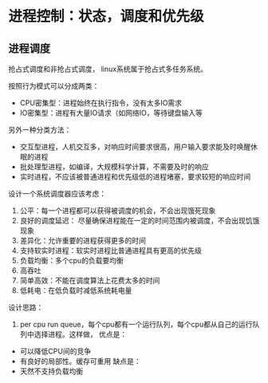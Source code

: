 # 进程控制：状态，调度和优先级

## 进程调度

抢占式调度和非抢占式调度， linux系统属于抢占式多任务系统。

按照行为模式可以分成两类：
- CPU密集型：进程始终在执行指令，没有太多IO需求
- IO密集型：进程有大量IO请求（如网络IO，等待键盘输入等

另外一种分类方法：
- 交互型进程，人机交互多，对响应时间要求很高，用户输入要求能及时唤醒休眠的进程
- 批处理型进程，如编译，大规模科学计算，不需要及时的响应
- 实时进程，不应该被普通进程和优先级低的进程堵塞，要求较短的响应时间


设计一个系统调度器应该考虑：
1. 公平：每一个进程都可以获得被调度的机会，不会出现饿死现象
2. 良好的调度延迟： 尽量确保进程能在一定的时间范围内被调度，不会出现饥饿现象
3. 差异化：允许重要的进程获得更多的时间
4. 支持软实时进程：软实时进程比普通进程具有更高的优先级
5. 负载均衡：多个cpu的负载要均衡
6. 高吞吐
7. 简单高效：不能在调度算法上花费太多的时间
8. 低耗电：在低负载时减低系统耗电量


设计思路：
1. per cpu run queue，每个cpu都有一个运行队列，每个cpu都从自己的运行队列中选择进程。这样做，
优点是：
- 可以降低CPU间的竞争
- 有良好的局部性。缓存可重用
缺点是：
- 天然不支持负载均衡


